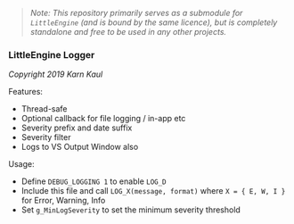 >*Note: This repository primarily serves as a submodule for `LittleEngine` (and is bound by the same licence), but is completely standalone and free to be used in any other projects.*

### LittleEngine Logger

*Copyright 2019 Karn Kaul*

Features:
  - Thread-safe
  - Optional callback for file logging / in-app etc
  - Severity prefix and date suffix
  - Severity filter
  - Logs to VS Output Window also

Usage:
  - Define `DEBUG_LOGGING 1` to enable `LOG_D`
  - Include this file and call `LOG_X(message, format)` where `X = { E, W, I }` for Error, Warning, Info
  - Set `g_MinLogSeverity` to set the minimum severity threshold
